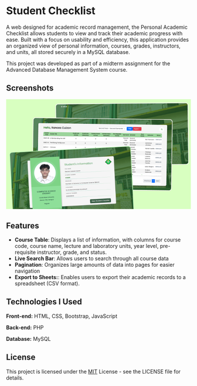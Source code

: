 
# Student Checklist

A web designed for academic record management, the Personal Academic Checklist allows students to view and track their academic progress with ease. Built with a focus on usability and efficiency, this application provides an organized view of personal information, courses, grades, instructors, and units, all stored securely in a MySQL database.

This project was developed as part of a midterm assignment for the Advanced Database Management System course.


## Screenshots

![Student Checklist Screenshot](Checklist.png)


## Features

- **Course Table**: Displays a list of information, with columns for course code, course name, lecture and laboratory units, year level, pre-requisite instructor, grade, and status.
- **Live Search Bar**: Allows users to search through all course data
- **Pagination**: Organizes large amounts of data into pages for easier navigation
- **Export to Sheets:**: Enables users to export their academic records to a spreadsheet (CSV format).





## Technologies I Used

**Front-end:** HTML, CSS, Bootstrap, JavaScript  

**Back-end:** PHP

**Database:** MySQL




## License


This project is licensed under the [MIT](https://choosealicense.com/licenses/mit/) License - see the LICENSE file for details.
